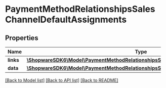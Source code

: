 # PaymentMethodRelationshipsSalesChannelDefaultAssignments

## Properties
Name | Type | Description | Notes
------------ | ------------- | ------------- | -------------
**links** | [**\ShopwareSDK6\Model\PaymentMethodRelationshipsSalesChannelDefaultAssignmentsLinks**](PaymentMethodRelationshipsSalesChannelDefaultAssignmentsLinks.md) |  | [optional] 
**data** | [**\ShopwareSDK6\Model\PaymentMethodRelationshipsSalesChannelDefaultAssignmentsData[]**](PaymentMethodRelationshipsSalesChannelDefaultAssignmentsData.md) |  | [optional] 

[[Back to Model list]](../../README.md#documentation-for-models) [[Back to API list]](../../README.md#documentation-for-api-endpoints) [[Back to README]](../../README.md)

